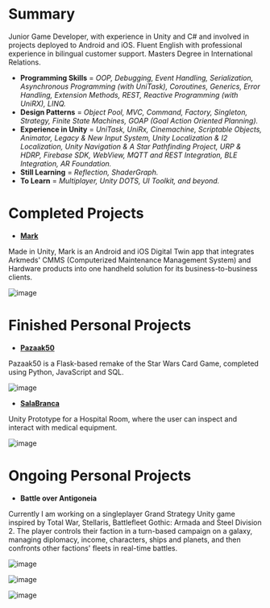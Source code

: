 # Summary
Junior Game Developer, with experience in Unity and C# and involved in projects deployed to Android and iOS. Fluent English with professional experience in bilingual customer support. Masters Degree in International Relations.

- **Programming Skills** = _OOP, Debugging, Event Handling, Serialization, Asynchronous Programming (with UniTask), Coroutines, Generics, Error Handling, Extension Methods, REST, Reactive Programming (with UniRX), LINQ._
- **Design Patterns** = _Object Pool, MVC, Command, Factory, Singleton, Strategy, Finite State Machines, GOAP (Goal Action Oriented Planning)._
- **Experience in Unity** = _UniTask, UniRx, Cinemachine, Scriptable Objects, Animator, Legacy & New Input System, Unity Localization & I2 Localization, Unity Navigation & A Star Pathfinding Project, URP & HDRP, Firebase SDK, WebView, MQTT and REST Integration, BLE Integration, AR Foundation._
- **Still Learning** = _Reflection, ShaderGraph._
- **To Learn** = _Multiplayer, Unity DOTS, UI Toolkit, and beyond._

# Completed Projects
- [**Mark**](https://play.google.com/store/apps/details?id=com.ArkMeds.Mark2&hl=pt_BR&gl=US)
  
Made in Unity, Mark is an Android and iOS Digital Twin app that integrates Arkmeds' CMMS (Computerized Maintenance Management System) and Hardware products into one handheld solution for its business-to-business clients.

![image](https://github.com/jorlmn/JorLMN/assets/114875835/618e61cb-9144-4e70-9916-559448240b78)

# Finished Personal Projects
- [**Pazaak50**](https://github.com/jorlmn/Pazaak50-CS50-Final-Project)
  
Pazaak50 is a Flask-based remake of the Star Wars Card Game, completed using Python, JavaScript and SQL.

![image](https://github.com/jorlmn/JorLMN/assets/114875835/5018c18c-08fe-4df1-acc9-afd2a104706f)

- [**SalaBranca**](https://github.com/jorlmn/SalaBranca_Unity)
  
Unity Prototype for a Hospital Room, where the user can inspect and interact with medical equipment.

![image](https://github.com/jorlmn/JorLMN/assets/114875835/d4d11db8-25d2-4838-8265-1c986759570b)

# Ongoing Personal Projects
- **Battle over Antigoneia**

Currently I am working on a singleplayer Grand Strategy Unity game inspired by Total War, Stellaris, Battlefleet Gothic: Armada and Steel Division 2. The player controls their faction in a turn-based campaign on a galaxy, managing diplomacy, income, characters, ships and planets, and then confronts other factions' fleets in real-time battles.

![image](https://github.com/jorlmn/JorLMN/assets/114875835/3c86a8e5-2a44-4b14-848b-731e3434b2eb)

![image](https://github.com/jorlmn/JorLMN/assets/114875835/17d39710-9d94-42f3-ac32-fcc39426deeb)

![image](https://github.com/jorlmn/JorLMN/assets/114875835/170325e1-eb5c-4eb1-9656-fd8eb4de2eec)
